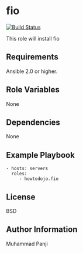fio
=========

[![Build Status](https://travis-ci.org/howtodojo/ansible-fio.svg?branch=master)](https://travis-ci.org/howtodojo/ansible-fio)

This role will install fio

Requirements
------------

Ansible 2.0 or higher.

Role Variables
--------------

None

Dependencies
------------

None

Example Playbook
----------------

    - hosts: servers
      roles:
         - howtodojo.fio

License
-------

BSD

Author Information
------------------

Muhammad Panji